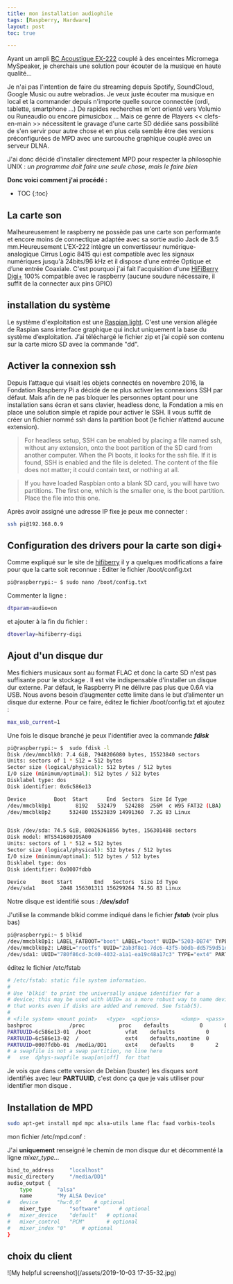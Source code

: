 ```yaml
---
title: mon installation audiophile
tags: [Raspberry, Hardware]
layout: post
toc: true

---
```


Ayant un ampli [BC Acoustique EX-222](https://www.bc-acoustique.com/vintage/gamme-2012-et-plus-serie-ex/ex-2221-amplificateur-hi-fi-2x70w-bluetooth-detail) couplé à des enceintes Micromega MySpeaker, je cherchais une solution pour écouter de la musique en haute qualité... 

Je n'ai pas l'intention de faire du streaming depuis Spotify, SoundCloud, Google Music ou autre webradios. Je veux juste écouter ma musique en local et la commander depuis n'importe quelle source connectée (ordi, tablette, smartphone ...)
De rapides recherches m'ont orienté vers Volumio ou Runeaudio ou encore pimusicbox ... Mais ce genre de Players << clefs-en-main >> nécessitent le gravage d'une carte SD dédiée sans possibilité de s'en servir pour autre chose et en plus cela semble être des versions préconfigurées de MPD avec une surcouche graphique couplé avec un serveur DLNA.

J'ai donc décidé d'installer directement MPD pour respecter la philosophie UNIX : *un programme doit faire une seule chose, mais le faire bien*


**Donc voici comment j'ai procédé :**
* TOC
{:toc}
<!--more-->

## La carte son
Malheureusement le raspberry ne possède pas une carte son performante et encore moins de connectique adaptée avec sa sortie audio Jack de 3.5 mm.Heureusement L’EX-222 intègre un convertisseur numérique-analogique Cirrus Logic 8415 qui est compatible avec les signaux numériques jusqu'à 24bits/96 kHz et il dispose d’une entrée Optique et d’une entrée Coaxiale.
C'est pourquoi j'ai fait l'acquisition d'une [HiFiBerry Digi+](https://www.hifiberry.com/products/digiplus/)   100% compatible avec le raspberry (aucune soudure nécessaire, il suffit de la connecter aux pins GPIO)

## installation du système

Le système d'exploitation est une [Raspian light](https://www.raspberrypi.org/downloads/raspbian/). C'est une version allégée de Raspian sans interface graphique qui inclut uniquement la base du système d’exploitation. J’ai téléchargé le fichier zip et j’ai copié son contenu sur la carte micro SD avec la commande "dd".

## Activer la connexion ssh
Depuis l’attaque qui visait les objets connectés en novembre 2016, la Fondation Raspberry Pi a décidé de ne plus activer les connexions SSH par défaut. Mais afin de ne pas bloquer les personnes optant pour une installation sans écran et sans clavier, headless donc, la Fondation a mis en place une solution simple et rapide pour activer le SSH. Il vous suffit de créer un fichier nommé ssh dans la partition boot (le fichier n’attend aucune extension).


> For headless setup, SSH can be enabled by placing a file named ssh, without any extension, onto the boot partition of the SD card from another computer. When the Pi boots, it looks for the ssh file. If it is found, SSH is enabled and the file is deleted. The content of the file does not matter; it could contain text, or nothing at all.

>  If you have loaded Raspbian onto a blank SD card, you will have two partitions. The first one, which is the smaller one, is the boot partition. Place the file into this one.


Après avoir assigné une adresse IP fixe je peux me connecter :
```bash 
ssh pi@192.168.0.9
``` 
## Configuration des drivers pour la carte son digi+

Comme expliqué sur le site de [hifiberry](https://www.hifiberry.com/docs/software/configuring-linux-3-18-x/) il y a quelques modifications a faire pour que la carte soit reconnue : 
Editer le fichier /boot/config.txt
```bash
pi@raspberrypi:~ $ sudo nano /boot/config.txt
```
Commenter la ligne :
```bash
dtparam=audio=on
```
et ajouter à la fin du fichier :
```bash
dtoverlay=hifiberry-digi
```


## Ajout d'un disque dur
Mes fichiers musicaux sont au format FLAC et donc la carte SD n'est pas suffisante pour le stockage . Il est vite indispensable d'installer un disque dur externe.
Par défaut, le Raspberry Pi ne délivre pas plus que 0.6A via USB. Nous avons besoin d’augmenter cette limite dans le but d’alimenter un disque dur externe. Pour ce faire, éditez le fichier /boot/config.txt et ajoutez :

``` bash
max_usb_current=1
```

Une fois le disque branché je peux l'identifier avec la commande ***fdisk***
``` bash
pi@raspberrypi:~ $  sudo fdisk -l
Disk /dev/mmcblk0: 7.4 GiB, 7948206080 bytes, 15523840 sectors
Units: sectors of 1 * 512 = 512 bytes
Sector size (logical/physical): 512 bytes / 512 bytes
I/O size (minimum/optimal): 512 bytes / 512 bytes
Disklabel type: dos
Disk identifier: 0x6c586e13

Device         Boot  Start      End  Sectors  Size Id Type
/dev/mmcblk0p1        8192   532479   524288  256M  c W95 FAT32 (LBA)
/dev/mmcblk0p2      532480 15523839 14991360  7.2G 83 Linux


Disk /dev/sda: 74.5 GiB, 80026361856 bytes, 156301488 sectors
Disk model: HTS541680J9SA00 
Units: sectors of 1 * 512 = 512 bytes
Sector size (logical/physical): 512 bytes / 512 bytes
I/O size (minimum/optimal): 512 bytes / 512 bytes
Disklabel type: dos
Disk identifier: 0x0007fdbb

Device     Boot Start       End   Sectors  Size Id Type
/dev/sda1        2048 156301311 156299264 74.5G 83 Linux
 ``` 
Notre disque est identifié sous : ***/dev/sda1***

J'utilise la commande blkid comme indiqué dans le fichier ***fstab*** (voir plus bas)
```bash
pi@raspberrypi:~ $ blkid
/dev/mmcblk0p1: LABEL_FATBOOT="boot" LABEL="boot" UUID="5203-DB74" TYPE="vfat" PARTUUID="6c586e13-01"
/dev/mmcblk0p2: LABEL="rootfs" UUID="2ab3f8e1-7dc6-43f5-b0db-dd5759d51d4e" TYPE="ext4" PARTUUID="6c586e13-02"
/dev/sda1: UUID="780f86cd-3c40-4032-a1a1-ea19c48a17c3" TYPE="ext4" PARTUUID="0007fdbb-01"
```

éditez le fichier /etc/fstab

```bash
# /etc/fstab: static file system information.
#
# Use 'blkid' to print the universally unique identifier for a
# device; this may be used with UUID= as a more robust way to name devices
# that works even if disks are added and removed. See fstab(5).
#
# <file system> <mount point>   <type>  <options>       <dump>  <pass>
bashproc            /proc           proc    defaults          0       0
PARTUUID=6c586e13-01  /boot           vfat    defaults          0       2
PARTUUID=6c586e13-02  /               ext4    defaults,noatime  0       1
PARTUUID=0007fdbb-01  /media/DD1      ext4    defaults     0       2
# a swapfile is not a swap partition, no line here
#   use  dphys-swapfile swap[on|off]  for that
``` 
Je vois que dans cette version de Debian (buster) les disques sont identifiés avec leur **PARTUUID**, c'est donc ça que je vais utiliser pour identifier mon disque .

## Installation de MPD
```bash
sudo apt-get install mpd mpc alsa-utils lame flac faad vorbis-tools
```

mon fichier /etc/mpd.conf :

J'ai **uniquement** renseigné le chemin de mon disque dur et décommenté la ligne *mixer_type...*

``` bash
bind_to_address		"localhost"
music_directory		"/media/DD1"
audio_output {
	type		"alsa"
	name		"My ALSA Device"
#	device		"hw:0,0"	# optional
	mixer_type      "software"      # optional
#	mixer_device	"default"	# optional
#	mixer_control	"PCM"		# optional
#	mixer_index	"0"		# optional
}
``` 

## choix du client

![My helpful screenshot](/assets/2019-10-03 17-35-32.jpg)



<!--- <figure>
   <a href="http://jekyllrb.com">
   <img src="/assets/2019-10-03 17-35-32.jpg" style="max-width: 400px;"
      alt="Jekyll logo" />
   </a>
   <figcaption>This is the Jekyll logo</figcaption>
</figure> --->


